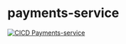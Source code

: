 # payments-service
[![CICD Payments-service](https://github.com/MauriGD/payments-service/actions/workflows/build.yml/badge.svg)](https://github.com/MauriGD/payments-service/actions/workflows/build.yml)

